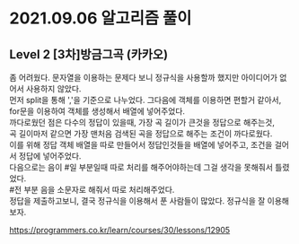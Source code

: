 # 2021.09.06 알고리즘 풀이

## Level 2 [3차]방금그곡 (카카오)

좀 어려웠다. 문자열을 이용하는 문제다 보니 정규식을 사용할까 했지만 아이디어가 없어서 사용하지 않았다.\
먼저 split을 통해 ','을 기준으로 나누었다. 그다음에 객체를 이용하면 편할거 같아서,\
for문을 이용하여 객체를 생성해서 배열에 넣어주었다.\
까다로웠던 점은 다수의 정답이 있을때, 가장 곡 길이가 큰것을 정답으로 해주는것,\
곡 길이마저 같으면 가장 맨처음 검색된 곡을 정답으로 해주는 조건이 까다로웠다.\
이를 위해 정답 객체 배열을 따로 만들어서 정답인것들을 배열에 넣어주고, 조건을 걸어서 정답에 넣어주었다.\
다음으로는 음이 #일 부분일때 따로 처리를 해주어야하는데 그걸 생각을 못해줘서 틀렸었다.\
#전 부분 음을 소문자로 해줘서 따로 처리해주었다.\
정답을 제출하고보니, 결국 정규식을 이용해서 푼 사람들이 많았다. 정규식을 잘 이용해보자.

https://programmers.co.kr/learn/courses/30/lessons/12905
